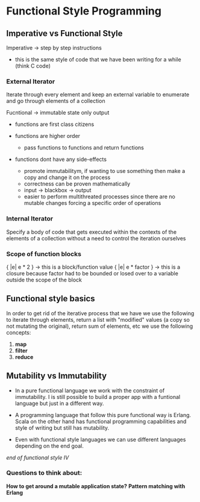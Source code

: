 # Functional Style  Programming

## Imperative vs Functional Style

Imperative -> step by step instructions

- this is the same style of code that we have been writing for a while (think C code)

### External Iterator 
Iterate through every element and keep an external variable to enumerate and go through elements of a collection 

Fucntional -> immutable state only output

- functions are first class citizens

- functions are higher order
    - pass functions to functions and return functions

- functions dont have any side-effects 
    - promote immutabilitym, if wanting to use something then make a copy and change it on the process
    - correctness can be proven mathematically
    - input -> blackbox -> output
    - easier to perform multithreated processes since there are no mutable changes forcing a specific order of operations

### Internal Iterator
Specify a body of code that gets executed within the contexts of the elements of a collection without a need to control the iteration ourselves

### Scope of function blocks

{ |e| e * 2 } -> this is a block/function value
{ |e| e * factor } -> this is a closure because factor had to be bounded or losed over to a variable outside the scope of the block

## Functional style basics

In order to get rid of the iterative process that we have we use the following to iterate through elements, return a list with "modified" values (a copy so not mutating the original), return sum of elements, etc we use the following concepts:

1. **map**
2. **filter**
3. **reduce**

## Mutability vs Immutability

- In a pure functional language we work with the constraint of immutability. I is still possible to build a proper app with a funtional language but just in a different way.

- A programming language that follow this pure functional way is Erlang. Scala on the other hand has functional programming capabilities and style of writing but still has mutability.

- Even with functional style languages we can use different languages depending on the end goal.

*end of functional style IV*

### Questions to think about:
**How to get around a mutable application state?**
**Pattern matching with Erlang**
